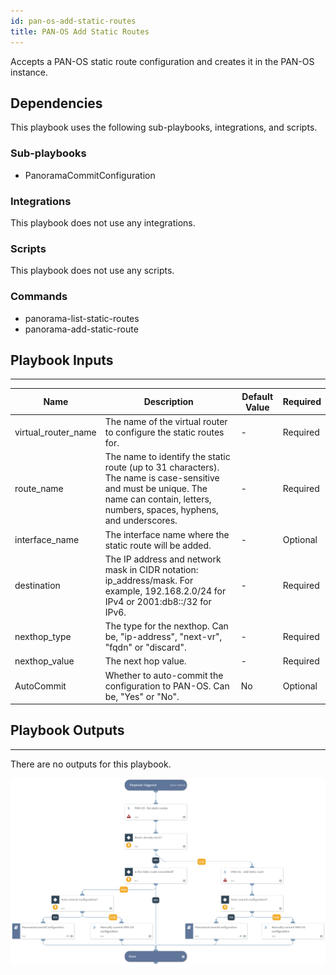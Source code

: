 ```yaml
---
id: pan-os-add-static-routes
title: PAN-OS Add Static Routes
---
```


Accepts a PAN-OS static route configuration and creates it in the PAN-OS instance.

## Dependencies
This playbook uses the following sub-playbooks, integrations, and scripts.

### Sub-playbooks
* PanoramaCommitConfiguration

### Integrations
This playbook does not use any integrations.

### Scripts
This playbook does not use any scripts.

### Commands
* panorama-list-static-routes
* panorama-add-static-route

## Playbook Inputs
---

| **Name** | **Description** | **Default Value** | **Required** |
| --- | --- | --- | --- | 
| virtual_router_name | The name of the virtual router to configure the static routes for. | - |Required |
| route_name | The name to identify the static route (up to 31 characters). The name is case-sensitive and must be unique. The name can contain, letters, numbers, spaces, hyphens, and underscores. | - |Required |
| interface_name | The interface name where the static route will be added. | - |Optional |
| destination | The IP address and network mask in CIDR notation: ip_address/mask. For example, 192.168.2.0/24 for IPv4 or 2001:db8::/32 for IPv6. | - |Required |
| nexthop_type | The type for the nexthop. Can be, "ip-address", "next-vr", "fqdn" or "discard". | - |Required |
| nexthop_value | The next hop value. | - | Required |
| AutoCommit | Whether to auto-commit the configuration to PAN-OS. Can be, "Yes" or "No". | No |Optional |

## Playbook Outputs
---
There are no outputs for this playbook.

![PAN-OS_Add_Static_Routes](https://github.com/ElazarK/content-docs/blob/master/images/playbooks/PAN-OS_Add_Static_Routes.png)
